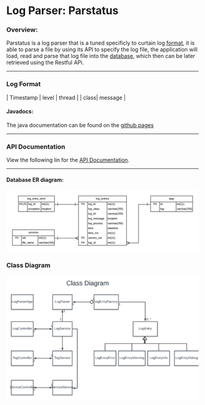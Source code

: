 # Log Parser: Parstatus
### Overview:
  Parstatus is a log parser that is a tuned specificly to curtain log [format](#format), it is able to parse a file by using its API to specify the log file, the application will load, read and parse that log file into the [database](#), which then can be later retrieved using the Restful APi.
***
### Log Format
| Timestamp | level | thread |  | class| message |
#### Javadocs:
  The java documentation can be found on the [github pages](https://zakariatalhami.github.io/LogParser/index.html)
***
### API Documentation
 View the following lin for the [API Documentation](https://documenter.getpostman.com/view/4753964/RWTfyMDF).
***
#### Database ER diagram:
![Database ER diagram](/docs/DB.png)


### Class Diagram

![Class diagram](/docs/ClassDiagram.png)
